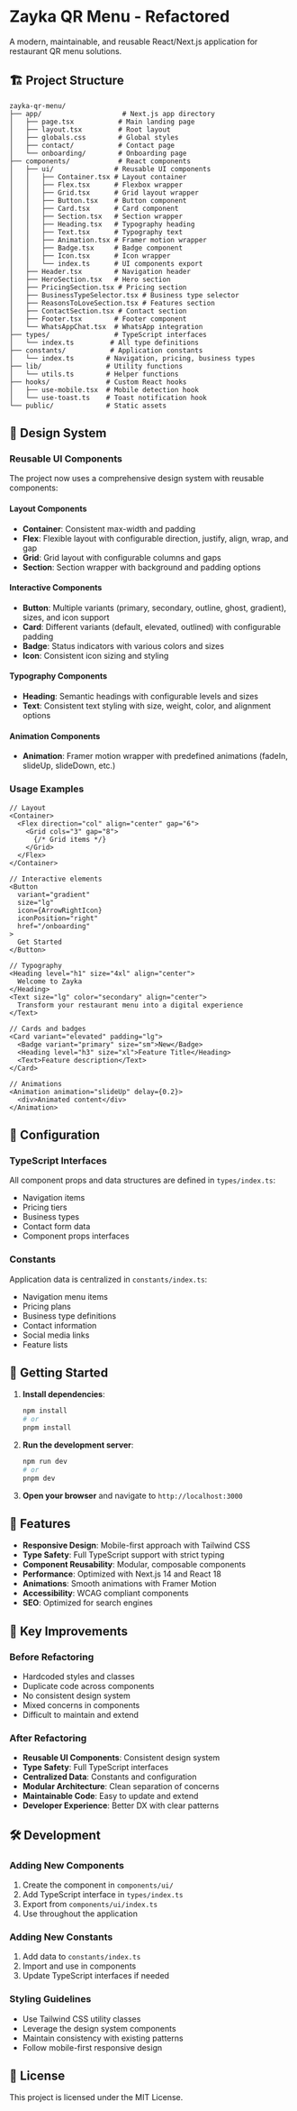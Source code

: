 # Zayka QR Menu - Refactored

A modern, maintainable, and reusable React/Next.js application for restaurant QR menu solutions.

## 🏗️ Project Structure

```
zayka-qr-menu/
├── app/                    # Next.js app directory
│   ├── page.tsx           # Main landing page
│   ├── layout.tsx         # Root layout
│   ├── globals.css        # Global styles
│   ├── contact/           # Contact page
│   └── onboarding/        # Onboarding page
├── components/            # React components
│   ├── ui/               # Reusable UI components
│   │   ├── Container.tsx # Layout container
│   │   ├── Flex.tsx      # Flexbox wrapper
│   │   ├── Grid.tsx      # Grid layout wrapper
│   │   ├── Button.tsx    # Button component
│   │   ├── Card.tsx      # Card component
│   │   ├── Section.tsx   # Section wrapper
│   │   ├── Heading.tsx   # Typography heading
│   │   ├── Text.tsx      # Typography text
│   │   ├── Animation.tsx # Framer motion wrapper
│   │   ├── Badge.tsx     # Badge component
│   │   ├── Icon.tsx      # Icon wrapper
│   │   └── index.ts      # UI components export
│   ├── Header.tsx        # Navigation header
│   ├── HeroSection.tsx   # Hero section
│   ├── PricingSection.tsx # Pricing section
│   ├── BusinessTypeSelector.tsx # Business type selector
│   ├── ReasonsToLoveSection.tsx # Features section
│   ├── ContactSection.tsx # Contact section
│   ├── Footer.tsx        # Footer component
│   └── WhatsAppChat.tsx  # WhatsApp integration
├── types/                # TypeScript interfaces
│   └── index.ts         # All type definitions
├── constants/           # Application constants
│   └── index.ts        # Navigation, pricing, business types
├── lib/                # Utility functions
│   └── utils.ts        # Helper functions
├── hooks/              # Custom React hooks
│   ├── use-mobile.tsx  # Mobile detection hook
│   └── use-toast.ts    # Toast notification hook
└── public/             # Static assets
```

## 🎨 Design System

### Reusable UI Components

The project now uses a comprehensive design system with reusable components:

#### Layout Components
- **Container**: Consistent max-width and padding
- **Flex**: Flexible layout with configurable direction, justify, align, wrap, and gap
- **Grid**: Grid layout with configurable columns and gaps
- **Section**: Section wrapper with background and padding options

#### Interactive Components
- **Button**: Multiple variants (primary, secondary, outline, ghost, gradient), sizes, and icon support
- **Card**: Different variants (default, elevated, outlined) with configurable padding
- **Badge**: Status indicators with various colors and sizes
- **Icon**: Consistent icon sizing and styling

#### Typography Components
- **Heading**: Semantic headings with configurable levels and sizes
- **Text**: Consistent text styling with size, weight, color, and alignment options

#### Animation Components
- **Animation**: Framer motion wrapper with predefined animations (fadeIn, slideUp, slideDown, etc.)

### Usage Examples

```tsx
// Layout
<Container>
  <Flex direction="col" align="center" gap="6">
    <Grid cols="3" gap="8">
      {/* Grid items */}
    </Grid>
  </Flex>
</Container>

// Interactive elements
<Button 
  variant="gradient" 
  size="lg" 
  icon={ArrowRightIcon}
  iconPosition="right"
  href="/onboarding"
>
  Get Started
</Button>

// Typography
<Heading level="h1" size="4xl" align="center">
  Welcome to Zayka
</Heading>
<Text size="lg" color="secondary" align="center">
  Transform your restaurant menu into a digital experience
</Text>

// Cards and badges
<Card variant="elevated" padding="lg">
  <Badge variant="primary" size="sm">New</Badge>
  <Heading level="h3" size="xl">Feature Title</Heading>
  <Text>Feature description</Text>
</Card>

// Animations
<Animation animation="slideUp" delay={0.2}>
  <div>Animated content</div>
</Animation>
```

## 🔧 Configuration

### TypeScript Interfaces

All component props and data structures are defined in `types/index.ts`:

- Navigation items
- Pricing tiers
- Business types
- Contact form data
- Component props interfaces

### Constants

Application data is centralized in `constants/index.ts`:

- Navigation menu items
- Pricing plans
- Business type definitions
- Contact information
- Social media links
- Feature lists

## 🚀 Getting Started

1. **Install dependencies**:
   ```bash
   npm install
   # or
   pnpm install
   ```

2. **Run the development server**:
   ```bash
   npm run dev
   # or
   pnpm dev
   ```

3. **Open your browser** and navigate to `http://localhost:3000`

## 📱 Features

- **Responsive Design**: Mobile-first approach with Tailwind CSS
- **Type Safety**: Full TypeScript support with strict typing
- **Component Reusability**: Modular, composable components
- **Performance**: Optimized with Next.js 14 and React 18
- **Animations**: Smooth animations with Framer Motion
- **Accessibility**: WCAG compliant components
- **SEO**: Optimized for search engines

## 🎯 Key Improvements

### Before Refactoring
- Hardcoded styles and classes
- Duplicate code across components
- No consistent design system
- Mixed concerns in components
- Difficult to maintain and extend

### After Refactoring
- **Reusable UI Components**: Consistent design system
- **Type Safety**: Full TypeScript interfaces
- **Centralized Data**: Constants and configuration
- **Modular Architecture**: Clean separation of concerns
- **Maintainable Code**: Easy to update and extend
- **Developer Experience**: Better DX with clear patterns

## 🛠️ Development

### Adding New Components

1. Create the component in `components/ui/`
2. Add TypeScript interface in `types/index.ts`
3. Export from `components/ui/index.ts`
4. Use throughout the application

### Adding New Constants

1. Add data to `constants/index.ts`
2. Import and use in components
3. Update TypeScript interfaces if needed

### Styling Guidelines

- Use Tailwind CSS utility classes
- Leverage the design system components
- Maintain consistency with existing patterns
- Follow mobile-first responsive design

## 📄 License

This project is licensed under the MIT License. 